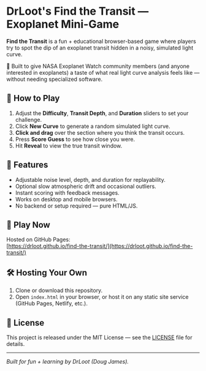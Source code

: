 # DrLoot's Find the Transit — Exoplanet Mini-Game

**Find the Transit** is a fun + educational browser-based game where players try to spot the dip of an exoplanet transit hidden in a noisy, simulated light curve.

🌌 Built to give NASA Exoplanet Watch community members (and anyone interested in exoplanets) a taste of what real light curve analysis feels like — without needing specialized software.

## 🎯 How to Play
1. Adjust the **Difficulty**, **Transit Depth**, and **Duration** sliders to set your challenge.
2. Click **New Curve** to generate a random simulated light curve.
3. **Click and drag** over the section where you think the transit occurs.
4. Press **Score Guess** to see how close you were.
5. Hit **Reveal** to view the true transit window.

## 🧮 Features
- Adjustable noise level, depth, and duration for replayability.
- Optional slow atmospheric drift and occasional outliers.
- Instant scoring with feedback messages.
- Works on desktop and mobile browsers.
- No backend or setup required — pure HTML/JS.

## 🚀 Play Now
Hosted on GitHub Pages:  
[https://drloot.github.io/find-the-transit/](https://drloot.github.io/find-the-transit/)

## 🛠 Hosting Your Own
1. Clone or download this repository.
2. Open `index.html` in your browser, or host it on any static site service (GitHub Pages, Netlify, etc.).

## 📜 License
This project is released under the MIT License — see the [LICENSE](LICENSE) file for details.

---
*Built for fun + learning by DrLoot (Doug James).*
